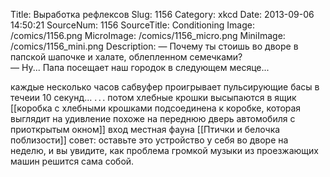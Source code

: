 Title: Выработка рефлексов 
Slug: 1156 
Category: xkcd 
Date: 2013-09-06 14:50:21 
SourceNum: 1156 
SourceTitle: Conditioning 
Image: /comics/1156.png 
MicroImage: /comics/1156_micro.png 
MiniImage: /comics/1156_mini.png 
Description: — Почему ты стоишь во дворе в папской шапочке и халате, облепленном семечками?<br>
— Ну... Папа посещает наш городок в следующем месяце... 

каждые несколько часов сабвуфер проигрывает пульсирующие басы в течеии 10 секунд...
. . . потом хлебные крошки высыпаются в ящик
[[коробка с хлебными крошками подсоединена к коробке, которая выглядит на удивление похоже на переднюю дверь автомобиля с приоткрытым окном]]
вход
местная фауна
[[Птички и белочка поблизости]]
совет: оставьте это устройство у себя во дворе на неделю, и вы увидите, как проблема громкой музыки из проезжающих машин решится сама собой.
